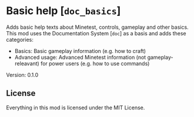# Basic help [`doc_basics`]
Adds basic help texts about Minetest, controls, gameplay and other basics.
This mod uses the Documentation System [`doc`] as a basis and adds these
categories:

* Basics: Basic gameplay information (e.g. how to craft)
* Advanced usage: Advanced Minetest information (not gameplay-releavant) for power users (e.g. how to use commands)

Version: 0.1.0

## License
Everything in this mod is licensed under the MIT License.
